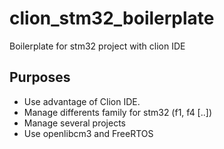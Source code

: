 # clion_stm32_boilerplate
Boilerplate for stm32 project with clion IDE

## Purposes
- Use advantage of Clion IDE.
- Manage differents family for stm32 (f1, f4 [..])
- Manage several projects
- Use openlibcm3 and FreeRTOS

